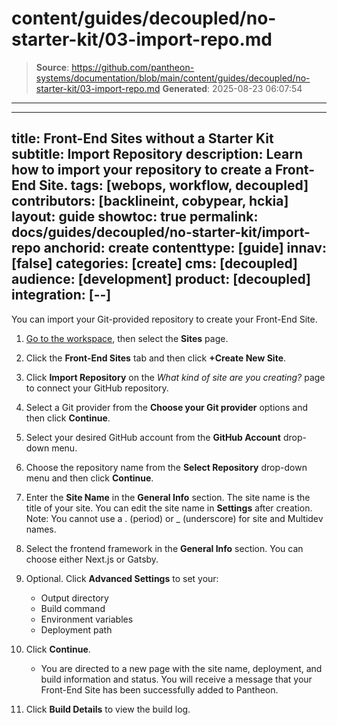 # content/guides/decoupled/no-starter-kit/03-import-repo.md

> **Source**: https://github.com/pantheon-systems/documentation/blob/main/content/guides/decoupled/no-starter-kit/03-import-repo.md
> **Generated**: 2025-08-23 06:07:54

---

---
title: Front-End Sites without a Starter Kit
subtitle: Import Repository
description: Learn how to import your repository to create a Front-End Site.
tags: [webops, workflow, decoupled]
contributors: [backlineint, cobypear, hckia]
layout: guide
showtoc: true
permalink: docs/guides/decoupled/no-starter-kit/import-repo
anchorid: create
contenttype: [guide]
innav: [false]
categories: [create]
cms: [decoupled]
audience: [development]
product: [decoupled]
integration: [--]
---

You can import your Git-provided repository to create your Front-End Site.

1. [Go to the workspace](/guides/account-mgmt/workspace-sites-teams/workspaces#switch-between-workspaces), then select the **Sites** page.

1. Click the **Front-End Sites** tab and then click **+Create New Site**.

1. Click **Import Repository** on the _What kind of site are you creating?_ page to connect your GitHub repository.

1. Select a Git provider from the **Choose your Git provider** options and then click **Continue**.

1. Select your desired GitHub account from the **GitHub Account** drop-down menu.

1. Choose the repository name from the **Select Repository** drop-down menu and then click **Continue**.

1. Enter the **Site Name** in the **General Info** section. The site name is the title of your site. You can edit the site name in **Settings** after creation. Note: You cannot use a . (period) or _ (underscore) for site and Multidev names.

1. Select the frontend framework in the **General Info** section. You can choose either Next.js or Gatsby.

1. Optional. Click **Advanced Settings** to set your:

    - Output directory
    - Build command
    - Environment variables
    - Deployment path

1. Click **Continue**.

    - You are directed to a new page with the site name, deployment, and build information and status. You will receive a message that your Front-End Site has been successfully added to Pantheon.

1. Click **Build Details** to view the build log.